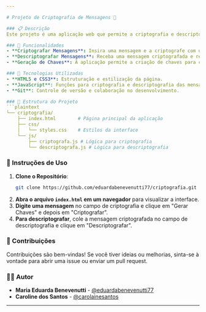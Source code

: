 ```yaml
---

# Projeto de Criptografia de Mensagens 🔐

### 📋 Descrição
Este projeto é uma aplicação web que permite a criptografia e descriptografia de mensagens de forma intuitiva. Ele oferece uma interface amigável para gerar chaves de criptografia e processar mensagens de maneira segura, utilizando JavaScript e HTML.

### 🎯 Funcionalidades
- **Criptografar Mensagens**: Insira uma mensagem e a criptografe com um simples clique.
- **Descriptografar Mensagens**: Receba uma mensagem criptografada e recupere o conteúdo original.
- **Geração de Chaves**: A aplicação permite a criação de chaves para criptografia segura.

### 🚀 Tecnologias Utilizadas
- **HTML5 e CSS3**: Estruturação e estilização da página.
- **JavaScript**: Funções para criptografia e descriptografia das mensagens.
- **Git**: Controle de versão e colaboração no desenvolvimento.

### 📂 Estrutura do Projeto
```plaintext
└── criptografia/
    ├── index.html        # Página principal da aplicação
    ├── css/
    │   └── styles.css    # Estilos da interface
    └── js/
        ├── criptografa.js # Lógica para criptografia
        └── descriptografa.js # Lógica para descriptografia
```

### 📖 Instruções de Uso
1. **Clone o Repositório**:
   ```bash
   git clone https://github.com/eduardabenevenutti77/criptografia.git
   ```
2. **Abra o arquivo `index.html` em um navegador** para visualizar a interface.
3. **Digite uma mensagem** no campo de criptografia e clique em "Gerar Chaves" e depois em "Criptografar".
4. **Para descriptografar**, cole a mensagem criptografada no campo de descriptografia e clique em "Descriptografar".

### 🌟 Contribuições
Contribuições são bem-vindas! Se você tiver ideias ou melhorias, sinta-se à vontade para abrir uma issue ou enviar um pull request.

### 🧑‍💻 Autor
- **Maria Eduarda Benevenutti** - [@eduardabenevenutti77](https://github.com/eduardabenevenutti77)
- **Caroline dos Santos** - [@carolainesantos](https://github.com/carolainesantos)

---
```

